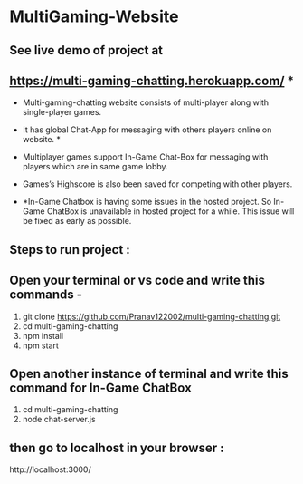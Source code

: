 # MultiGaming-Website
 
## See live demo of project at 
## https://multi-gaming-chatting.herokuapp.com/ *

- Multi-gaming-chatting website consists of multi-player along with single-player games.
- It has global Chat-App for messaging with others players online on website. *
- Multiplayer games support In-Game Chat-Box for messaging with players which are in same game lobby.
- Games’s Highscore is also been saved for competing with other players.

- *In-Game Chatbox is having some issues in the hosted project. So In-Game ChatBox is unavailable in hosted project for a while.
This issue will be fixed as early as possible.

## Steps to run project :

## Open your terminal or vs code and write this commands -
1) git clone https://github.com/Pranav122002/multi-gaming-chatting.git
2) cd multi-gaming-chatting
3) npm install
4) npm start

## Open another instance of terminal and write this command for In-Game ChatBox
1) cd multi-gaming-chatting
2) node chat-server.js

## then go to localhost in your browser :
http://localhost:3000/
